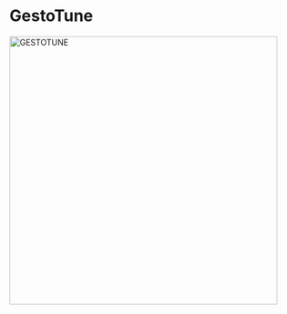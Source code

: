 # GestoTune
<img width="470" alt="GESTOTUNE" src="https://github.com/Alessandro297/GestoTune/assets/152632307/d4d385fc-a14e-47fe-8394-300225ce5380">
